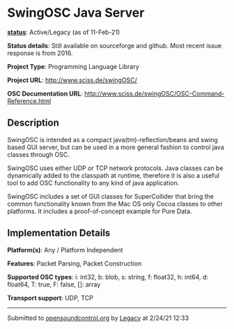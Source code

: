 # SwingOSC Java Server

**[status](../implementation-status.html)**: Active/Legacy (as of 11-Feb-21)

**Status details**: 
Still available on sourceforge and github.  Most recent issue response is from 2016.

**Project Type**: Programming Language Library

**Project URL**: <http://www.sciss.de/swingOSC/>

**OSC Documentation URL**: <http://www.sciss.de/swingOSC/OSC-Command-Reference.html>

## Description

SwingOSC is intended as a compact java(tm)-reflection/beans and swing based GUI server, but can be used in a more general fashion to control java classes through OSC. <p> SwingOSC uses either UDP or TCP network protocols. Java classes can be dynamically added to the classpath at runtime, therefore it is also a useful tool to add OSC functionality to any kind of java application. <p> SwingOSC includes a set of GUI classes for SuperCollider that bring the common functionality known from the Mac OS only Cocoa classes to other platforms. It includes a proof-of-concept example for Pure Data.

## Implementation Details

**Platform(s)**: Any / Platform Independent

**Features**: Packet Parsing, Packet Construction

**Supported OSC types**: i: int32, b: blob, s: string, f: float32, h: int64, d: float64, T: true, F: false, []: array

**Transport support**: UDP, TCP

---
Submitted to [opensoundcontrol.org](https://opensoundcontrol.org) by [Legacy](legacy-site.html) at 2/24/21 12:33
